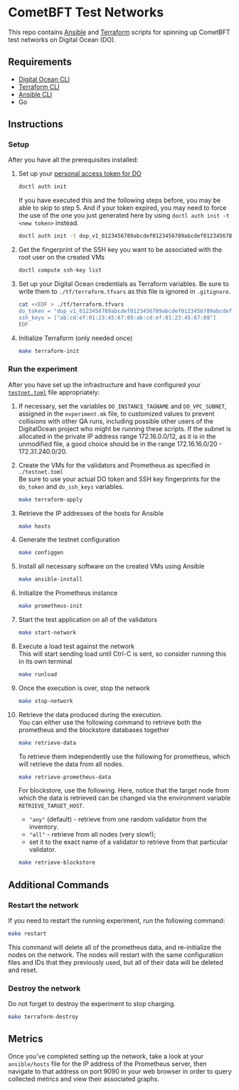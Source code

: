 # CometBFT Test Networks

This repo contains [Ansible] and [Terraform] scripts for spinning up CometBFT test networks on Digital Ocean (DO).

## Requirements

- [Digital Ocean CLI][doctl]
- [Terraform CLI][Terraform]
- [Ansible CLI][Ansible]
- Go

## Instructions

### Setup

After you have all the prerequisites installed:

1. Set up your [personal access token for DO](https://docs.digitalocean.com/reference/api/create-personal-access-token/)

    ```bash
    doctl auth init
    ```

    If you have executed this and the following steps before, you may be able to skip to step 5.
    And if your token expired, you may need to force the use of the one you just generated here by using `doctl auth init -t <new token>` instead.

    ```bash
    doctl auth init -t dop_v1_0123456789abcdef0123456789abcdef0123456789abcdef0123456789abcdef
    ```

2. Get the fingerprint of the SSH key you want to be associated with the root user on the created VMs

    ```bash
    doctl compute ssh-key list
    ```

3. Set up your Digital Ocean credentials as Terraform variables. Be sure to write them to `./tf/terraform.tfvars` as this file is ignored in `.gitignore`.

    ```bash
    cat <<EOF > ./tf/terraform.tfvars
    do_token = "dop_v1_0123456789abcdef0123456789abcdef0123456789abcdef0123456789abcdef"
    ssh_keys = ["ab:cd:ef:01:23:45:67:89:ab:cd:ef:01:23:45:67:89"]
    EOF
    ```

4. Initialize Terraform (only needed once)

    ```bash
    make terraform-init
    ```

### Run the experiment

After you have set up the infrastructure and have configured your
[`testnet.toml`](./testnet.toml) file appropriately:

1. If necessary, set the variables `DO_INSTANCE_TAGNAME` and `DO_VPC_SUBNET`,
    assigned in the `experiment.mk` file, to customized values to prevent
    collisions with other QA runs, including possible other users of the
    DigitalOcean project who might be running these scripts.
    If the subnet is allocated in the private IP address range 172.16.0.0/12, as
    it is in the unmodified file, a good choice should be in the range
    172.16.16.0/20 - 172.31.240.0/20.

2. Create the VMs for the validators and Prometheus as specified in `./testnet.toml`   
    Be sure to use your actual DO token and SSH key fingerprints for the `do_token` and `do_ssh_keys` variables.

    ```bash
    make terraform-apply
    ```

3. Retrieve the IP addresses of the hosts for Ansible

    ```bash
    make hosts
    ```

4. Generate the testnet configuration

    ```bash
    make configgen
    ```

5. Install all necessary software on the created VMs using Ansible

    ```bash
    make ansible-install
    ```

6. Initialize the Prometheus instance

    ```bash
    make prometheus-init
    ```

7. Start the test application on all of the validators

    ```bash
    make start-network
    ```

8. Execute a load test against the network   
    This will start sending load until Ctrl-C is sent, so consider running this in its own terminal

    ```bash
    make runload
    ```

9. Once the execution is over, stop the network

    ```bash
    make stop-network
    ```

10. Retrieve the data produced during the execution.    
    You can either use the following command to retrieve both the prometheus and the blockstore databases together

    ```bash
    make retrieve-data
    ```

    To retrieve them independently use the following for prometheus, which will retrieve the data from all nodes.

    ```bash
    make retrieve-prometheus-data
    ```

    For blockstore, use the following. Here, notice that the target node from which the data is retrieved can be changed via the environment variable `RETRIEVE_TARGET_HOST`.
      - `"any"` (default) - retrieve from one random validator from the inventory.
      - `"all"` - retrieve from all nodes (very slow!);
      - set it to the exact name of a validator to retrieve from that particular validator.

    ```bash
    make retrieve-blockstore
    ```

## Additional Commands

### Restart the network

If you need to restart the running experiment, run the following command:

```sh
make restart
```

This command will delete all of the prometheus data, and re-initialize the nodes
on the network. The nodes will restart with the same configuration files and
IDs that they previously used, but all of their data will be deleted and reset.

### Destroy the network

Do not forget to destroy the experiment to stop charging.

```sh
make terraform-destroy
```

## Metrics

Once you've completed setting up the network, take a look at your
`ansible/hosts` file for the IP address of the Prometheus server, then navigate
to that address on port 9090 in your web browser in order to query collected
metrics and view their associated graphs.

[Ansible]: https://docs.ansible.com/ansible/latest/index.html
[Terraform]: https://www.terraform.io/docs
[doctl]: https://docs.digitalocean.com/reference/doctl/how-to/install/
